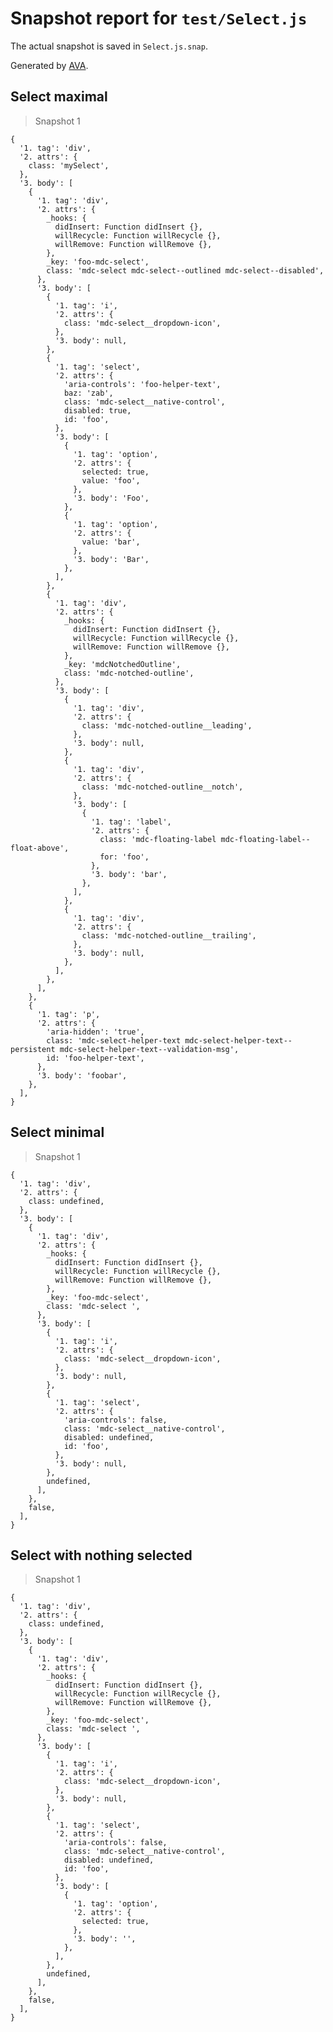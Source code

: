 # Snapshot report for `test/Select.js`

The actual snapshot is saved in `Select.js.snap`.

Generated by [AVA](https://ava.li).

## Select maximal

> Snapshot 1

    {
      '1. tag': 'div',
      '2. attrs': {
        class: 'mySelect',
      },
      '3. body': [
        {
          '1. tag': 'div',
          '2. attrs': {
            _hooks: {
              didInsert: Function didInsert {},
              willRecycle: Function willRecycle {},
              willRemove: Function willRemove {},
            },
            _key: 'foo-mdc-select',
            class: 'mdc-select mdc-select--outlined mdc-select--disabled',
          },
          '3. body': [
            {
              '1. tag': 'i',
              '2. attrs': {
                class: 'mdc-select__dropdown-icon',
              },
              '3. body': null,
            },
            {
              '1. tag': 'select',
              '2. attrs': {
                'aria-controls': 'foo-helper-text',
                baz: 'zab',
                class: 'mdc-select__native-control',
                disabled: true,
                id: 'foo',
              },
              '3. body': [
                {
                  '1. tag': 'option',
                  '2. attrs': {
                    selected: true,
                    value: 'foo',
                  },
                  '3. body': 'Foo',
                },
                {
                  '1. tag': 'option',
                  '2. attrs': {
                    value: 'bar',
                  },
                  '3. body': 'Bar',
                },
              ],
            },
            {
              '1. tag': 'div',
              '2. attrs': {
                _hooks: {
                  didInsert: Function didInsert {},
                  willRecycle: Function willRecycle {},
                  willRemove: Function willRemove {},
                },
                _key: 'mdcNotchedOutline',
                class: 'mdc-notched-outline',
              },
              '3. body': [
                {
                  '1. tag': 'div',
                  '2. attrs': {
                    class: 'mdc-notched-outline__leading',
                  },
                  '3. body': null,
                },
                {
                  '1. tag': 'div',
                  '2. attrs': {
                    class: 'mdc-notched-outline__notch',
                  },
                  '3. body': [
                    {
                      '1. tag': 'label',
                      '2. attrs': {
                        class: 'mdc-floating-label mdc-floating-label--float-above',
                        for: 'foo',
                      },
                      '3. body': 'bar',
                    },
                  ],
                },
                {
                  '1. tag': 'div',
                  '2. attrs': {
                    class: 'mdc-notched-outline__trailing',
                  },
                  '3. body': null,
                },
              ],
            },
          ],
        },
        {
          '1. tag': 'p',
          '2. attrs': {
            'aria-hidden': 'true',
            class: 'mdc-select-helper-text mdc-select-helper-text--persistent mdc-select-helper-text--validation-msg',
            id: 'foo-helper-text',
          },
          '3. body': 'foobar',
        },
      ],
    }

## Select minimal

> Snapshot 1

    {
      '1. tag': 'div',
      '2. attrs': {
        class: undefined,
      },
      '3. body': [
        {
          '1. tag': 'div',
          '2. attrs': {
            _hooks: {
              didInsert: Function didInsert {},
              willRecycle: Function willRecycle {},
              willRemove: Function willRemove {},
            },
            _key: 'foo-mdc-select',
            class: 'mdc-select ',
          },
          '3. body': [
            {
              '1. tag': 'i',
              '2. attrs': {
                class: 'mdc-select__dropdown-icon',
              },
              '3. body': null,
            },
            {
              '1. tag': 'select',
              '2. attrs': {
                'aria-controls': false,
                class: 'mdc-select__native-control',
                disabled: undefined,
                id: 'foo',
              },
              '3. body': null,
            },
            undefined,
          ],
        },
        false,
      ],
    }

## Select with nothing selected

> Snapshot 1

    {
      '1. tag': 'div',
      '2. attrs': {
        class: undefined,
      },
      '3. body': [
        {
          '1. tag': 'div',
          '2. attrs': {
            _hooks: {
              didInsert: Function didInsert {},
              willRecycle: Function willRecycle {},
              willRemove: Function willRemove {},
            },
            _key: 'foo-mdc-select',
            class: 'mdc-select ',
          },
          '3. body': [
            {
              '1. tag': 'i',
              '2. attrs': {
                class: 'mdc-select__dropdown-icon',
              },
              '3. body': null,
            },
            {
              '1. tag': 'select',
              '2. attrs': {
                'aria-controls': false,
                class: 'mdc-select__native-control',
                disabled: undefined,
                id: 'foo',
              },
              '3. body': [
                {
                  '1. tag': 'option',
                  '2. attrs': {
                    selected: true,
                  },
                  '3. body': '',
                },
              ],
            },
            undefined,
          ],
        },
        false,
      ],
    }

